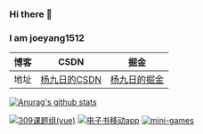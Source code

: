 ### Hi there 👋 
### l am joeyang1512

|博客| CSDN     | 掘金  | 
| ------- | ---------- | ------- |
|地址| [杨九日的CSDN](https://blog.csdn.net/qq_42835377) | [杨九日的掘金](https://juejin.im/user/5dc81e745188252b0f5ec3a4) | 

[![Anurag's github stats](https://github-readme-stats.vercel.app/api?username=joeyang1512&show_icons=true&theme=dracula)](https://github.com/joeyang1512/joeyang1512)


[![309课题组(vue)](https://github-readme-stats.vercel.app/api/pin?username=joeyang1512&repo=309-group&show_icons=true&theme=merko)](https://github.com/joeyang1512/309-group)
[![电子书移动app](https://github-readme-stats.vercel.app/api/pin?username=joeyang1512&repo=joyang1512_ebook&show_icons=true&theme=merko)](https://github.com/joeyang1512/joyang1512_ebook)
[![mini-games](https://github-readme-stats.vercel.app/api/pin?username=joeyang1512&repo=mini-games&show_icons=true&theme=merko)](https://github.com/joeyang1512/mini-games)


<!--
**joeyang1512/joeyang1512** is a ✨ _special_ ✨ repository because its `README.md` (this file) appears on your GitHub profile.

Here are some ideas to get you started:

- 🔭 I’m currently working on ...
- 🌱 I’m currently learning ...
- 👯 I’m looking to collaborate on ...
- 🤔 I’m looking for help with ...
- 💬 Ask me about ...
- 📫 How to reach me: ...
- 😄 Pronouns: ...
- ⚡ Fun fact: ...
-->
